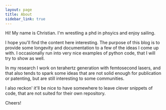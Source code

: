```yaml
---
layout: page
title: About
sidebar_link: true
---
```


Hi!
My name is Christian. I'm wrestling a phd in phsyics and enjoy sailing.

I hope you'll find the content here interesting. 
The purpose of this blog is to provide some longevity and documentation to a few of the ideas I come up with. I occasionally run into very nice examples of python code, that I will try to show as well.

In my research I work on terahertz generation with femtosecond lasers, and that also tends to spark some ideas that are not solid enough for publication or patenting, but are still interesting to some communities. 

I also reckon' it'll be nice to have somewhere to leave clever snippets of code, that are not suited for their own repository. 


Cheers!
